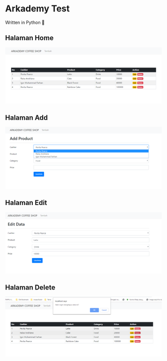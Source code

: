 # Arkademy Test

Written in Python 🐍

<h2>Halaman Home</h2>

![SS 1](https://github.com/IgorMFarhan/arkademy-test/blob/master/capture/home.png)
<h2>Halaman Add</h2>

![SS 1](https://github.com/IgorMFarhan/arkademy-test/blob/master/capture/add.png)
<h2>Halaman Edit</h2>

![SS 1](https://github.com/IgorMFarhan/arkademy-test/blob/master/capture/edit.png)
<h2>Halaman Delete</h2>

![SS 1](https://github.com/IgorMFarhan/arkademy-test/blob/master/capture/delete.png)

